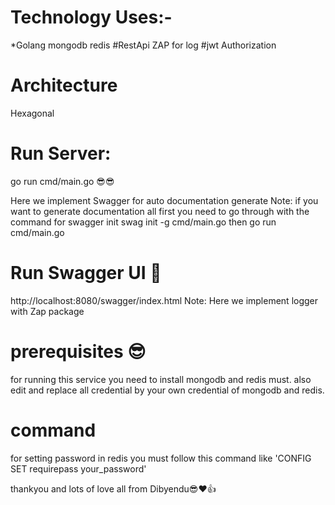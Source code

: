 # Technology Uses:-
  *Golang
  mongodb
  redis
  #RestApi
  ZAP for log
  #jwt Authorization
# Architecture
  Hexagonal

# Run Server:
 go run cmd/main.go    😎😎

Here we implement Swagger for auto documentation generate
 Note: if you want to generate documentation all first you need to go through with the command for swagger init
 swag init -g cmd/main.go
then
 go run cmd/main.go
# Run Swagger UI 🥳
http://localhost:8080/swagger/index.html
Note: Here we implement logger with Zap package
# prerequisites 😎
for running this service you need to install mongodb and redis must. also edit and replace all credential by your own credential of mongodb and redis.

# command
for setting password in redis you must follow this command like 'CONFIG SET requirepass your_password'

thankyou and lots of love all from Dibyendu😎❤️👍

